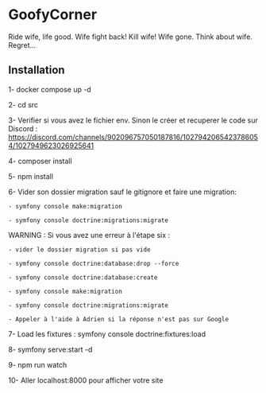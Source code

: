 # GoofyCorner

Ride wife, life good. Wife fight back! Kill wife! Wife gone. Think about wife. Regret…

## Installation

1- docker compose up -d

2- cd src

3- Verifier si vous avez le fichier env. Sinon le créer et recuperer le code sur Discord : https://discord.com/channels/902096757050187816/1027942065423786054/1027949623026925641

4- composer install 

5- npm install

6- Vider son dossier migration sauf le gitignore et faire une migration:  

    - symfony console make:migration

    - symfony console doctrine:migrations:migrate 
                                                                          
                                                                          
 WARNING : Si vous avez une erreur à l'étape six : 
                                  
    - vider le dossier migration si pas vide 

    - symfony console doctrine:database:drop --force

    - symfony console doctrine:database:create

    - symfony console make:migration

    - symfony console doctrine:migrations:migrate 

    - Appeler à l'aide à Adrien si la réponse n'est pas sur Google

                                                   
7- Load les fixtures : symfony console doctrine:fixtures:load

8- symfony serve:start -d

9- npm run watch

10- Aller localhost:8000 pour afficher votre site

